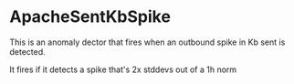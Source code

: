 # ApacheSentKbSpike

This is an anomaly dector that fires when an outbound spike in Kb sent is detected.

It fires if it detects a spike that's 2x stddevs out of a 1h norm
